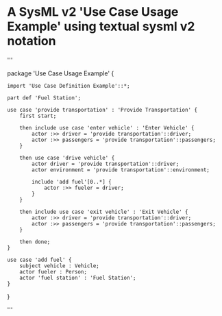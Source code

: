 # A SysML v2 'Use Case Usage Example' using textual sysml v2 notation

'''

package 'Use Case Usage Example' {
	
	import 'Use Case Definition Example'::*;
	
	part def 'Fuel Station';
	
	use case 'provide transportation' : 'Provide Transportation' {		
		first start;
		
		then include use case 'enter vehicle' : 'Enter Vehicle' {
			actor :>> driver = 'provide transportation'::driver;
			actor :>> passengers = 'provide transportation'::passengers;
		}
		
		then use case 'drive vehicle' {
			actor driver = 'provide transportation'::driver;
			actor environment = 'provide transportation'::environment;
			
			include 'add fuel'[0..*] { 
				actor :>> fueler = driver;
			}
		}
		
		then include use case 'exit vehicle' : 'Exit Vehicle' {
			actor :>> driver = 'provide transportation'::driver;
			actor :>> passengers = 'provide transportation'::passengers;
		}
		
		then done;		
	}
	
	use case 'add fuel' {
		subject vehicle : Vehicle;
		actor fueler : Person;
		actor 'fuel station' : 'Fuel Station';
	}
}

'''
